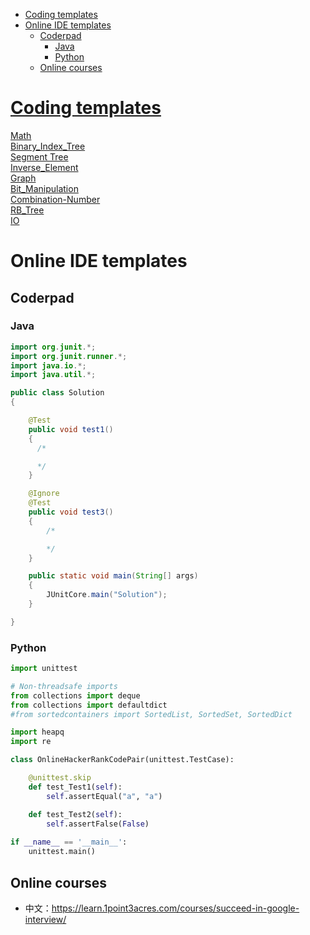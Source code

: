
- [Coding templates](#coding-templates)
- [Online IDE templates](#online-ide-templates)
  - [Coderpad](#coderpad)
    - [Java](#java)
    - [Python](#python)
  - [Online courses](#online-courses)

# [Coding templates](https://github.com/wisdompeak/LeetCode/tree/master/Template)

[Math](https://github.com/wisdompeak/LeetCode/tree/master/Template/Math)\
[Binary_Index_Tree](https://github.com/wisdompeak/LeetCode/tree/master/Template/Binary_Index_Tree)\
[Segment Tree](https://github.com/wisdompeak/LeetCode/tree/master/Template/SegmentTree)\
[Inverse_Element](https://github.com/wisdompeak/LeetCode/tree/master/Template/Inverse_Element)\
[Graph](https://github.com/wisdompeak/LeetCode/tree/master/Template/Graph)\
[Bit_Manipulation](https://github.com/wisdompeak/LeetCode/tree/master/Template/Bit_manipulation)\
[Combination-Number](https://github.com/wisdompeak/LeetCode/tree/master/Template/Combination-Number)\
[RB_Tree](https://github.com/wisdompeak/LeetCode/tree/master/Template/RB_Tree)\
[IO](https://github.com/wisdompeak/LeetCode/tree/master/Template/IO)

# Online IDE templates

## Coderpad
### Java
```java
import org.junit.*;
import org.junit.runner.*;
import java.io.*;
import java.util.*;

public class Solution 
{

    @Test
    public void test1()
    {
      /* 

      */
    }    

    @Ignore
    @Test
    public void test3()
    {
        /* 

        */
    }

    public static void main(String[] args) 
    {
        JUnitCore.main("Solution");
    }    

}
```

### Python
```python
import unittest

# Non-threadsafe imports
from collections import deque
from collections import defaultdict
#from sortedcontainers import SortedList, SortedSet, SortedDict

import heapq
import re

class OnlineHackerRankCodePair(unittest.TestCase):

    @unittest.skip
    def test_Test1(self):
        self.assertEqual("a", "a")

    def test_Test2(self):
        self.assertFalse(False)
        
if __name__ == '__main__':
    unittest.main()
```

## Online courses
* 中文：https://learn.1point3acres.com/courses/succeed-in-google-interview/